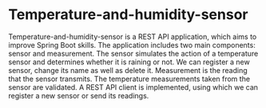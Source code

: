 # Temperature-and-humidity-sensor

Temperature-and-humidity-sensor is a REST API application, which aims to improve  Spring Boot skills.
 The application includes two main components: sensor and measurement.
	The sensor simulates the action of a temperature sensor and determines whether it is raining or not. We can register a new sensor, change its name as well as delete it.
	Measurement is the reading that the sensor transmits.  The temperature measurements taken from the sensor are validated. 
	A REST API client is implemented, using which we can register a new sensor or send its readings. 
